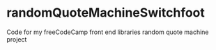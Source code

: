 # randomQuoteMachineSwitchfoot
Code for my freeCodeCamp front end libraries random quote machine project
